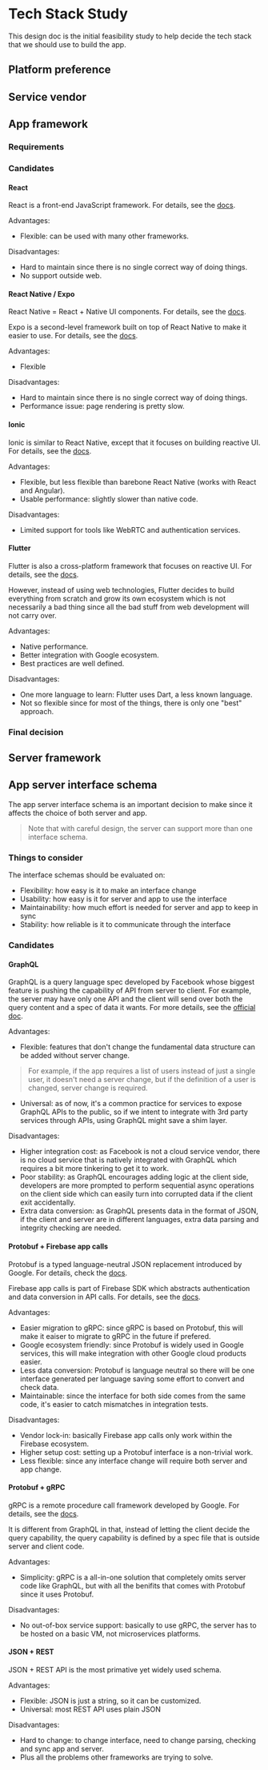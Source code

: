 # Tech Stack Study

This design doc is the initial feasibility study to help decide the tech stack that we should use to build the app.

## Platform preference

<!--
  @todo Platform preference
  @body Decide if we should go with mobile first or web first.
-->

## Service vendor

<!--
  @todo Choose service vendor
  @body List our needs and avaiable frameworks, and choose the one that fits our needs.
-->

## App framework

### Requirements

<!--
  @todo List the requirements of the app
  @body List out the app's requirements when the high-level UI/UX design is available.
-->

### Candidates

#### React

React is a front-end JavaScript framework. For details, see the [docs](https://reactjs.org/).

Advantages:

* Flexible: can be used with many other frameworks.

Disadvantages:

* Hard to maintain since there is no single correct way of doing things.
* No support outside web.

#### React Native / Expo

React Native = React + Native UI components. For details, see the [docs](https://reactnative.dev/).

Expo is a second-level framework built on top of React Native to make it easier to use. For details, see the [docs](https://expo.io/).

Advantages:

* Flexible

Disadvantages:

* Hard to maintain since there is no single correct way of doing things.
* Performance issue: page rendering is pretty slow.

#### Ionic

Ionic is similar to React Native, except that it focuses on building reactive UI. For details, see the [docs](https://ionicframework.com/).

Advantages:

* Flexible, but less flexible than barebone React Native (works with React and Angular).
* Usable performance: slightly slower than native code.

Disadvantages:

* Limited support for tools like WebRTC and authentication services.

#### Flutter

Flutter is also a cross-platform framework that focuses on reactive UI. For details, see the [docs](https://flutter.dev/docs).

However, instead of using web technologies, Flutter decides to build everything from scratch and grow its own ecosystem which is not necessarily a bad thing since all the bad stuff from web development will not carry over.

Advantages:

* Native performance.
* Better integration with Google ecosystem.
* Best practices are well defined.

Disadvantages:

* One more language to learn: Flutter uses Dart, a less known language.
* Not so flexible since for most of the things, there is only one "best" approach.

### Final decision

<!--
  @todo Deciside which app framework to use
  @body Deciside which app framework aligns better with the UI/UX design and the functionalities.
-->

## Server framework

<!--
  @todo Choose server framework
  @body List our needs and avaiable frameworks, and choose the one that fits our needs.
-->

## App server interface schema

The app server interface schema is an important decision to make since it affects the choice of both server and app.

> Note that with careful design, the server can support more than one interface schema.

### Things to consider

The interface schemas should be evaluated on:

* Flexibility: how easy is it to make an interface change
* Usability: how easy is it for server and app to use the interface
* Maintainability: how much effort is needed for server and app to keep in sync
* Stability: how reliable is it to communicate through the interface

### Candidates

#### GraphQL

GraphQL is a query language spec developed by Facebook whose biggest feature is pushing the capability of API from server to client. For example, the server may have only one API and the client will send over both the query content and a spec of data it wants. For more details, see the [official doc](https://graphql.org/).

Advantages:

* Flexible: features that don't change the fundamental data structure can be added without server change.

> For example, if the app requires a list of users instead of just a single user, it doesn't need a server change, but if the definition of a user is changed, server change is required.

* Universal: as of now, it's a common practice for services to expose GraphQL APIs to the public, so if we intent to integrate with 3rd party services through APIs, using GraphQL might save a shim layer.

Disadvantages:

* Higher integration cost: as Facebook is not a cloud service vendor, there is no cloud service that is natively integrated with GraphQL which requires a bit more tinkering to get it to work.
* Poor stability: as GraphQL encourages adding logic at the client side, developers are more prompted to perform sequential async operations on the client side which can easily turn into corrupted data if the client exit accidentally.
* Extra data conversion: as GraphQL presents data in the format of JSON, if the client and server are in different languages, extra data parsing and integrity checking are needed.

#### Protobuf + Firebase app calls

Protobuf is a typed language-neutral JSON replacement introduced by Google. For details, check the [docs](https://developers.google.com/protocol-buffers/).

Firebase app calls is part of Firebase SDK which abstracts authentication and data conversion in API calls. For details, see the [docs](https://firebase.google.com/docs/functions/callable).

Advantages:

* Easier migration to gRPC: since gRPC is based on Protobuf, this will make it eaiser to migrate to gRPC in the future if prefered.
* Google ecosystem friendly: since Protobuf is widely used in Google services, this will make integration with other Google cloud products easier.
* Less data conversion: Protobuf is language neutral so there will be one interface generated per language saving some effort to convert and check data.
* Maintainable: since the interface for both side comes from the same code, it's easier to catch mismatches in integration tests.

Disadvantages:

* Vendor lock-in: basically Firebase app calls only work within the Firebase ecosystem.
* Higher setup cost: setting up a Protobuf interface is a non-trivial work.
* Less flexible: since any interface change will require both server and app change.

#### Protobuf + gRPC

gRPC is a remote procedure call framework developed by Google. For details, see the [docs](https://grpc.io/).

It is different from GraphQL in that, instead of letting the client decide the query capability, the query capability is defined by a spec file that is outside server and client code.

Advantages:

* Simplicity: gRPC is a all-in-one solution that completely omits server code like GraphQL, but with all the benifits that comes with Protobuf since it uses Protobuf.

Disadvantages:

* No out-of-box service support: basically to use gRPC, the server has to be hosted on a basic VM, not microservices platforms.

#### JSON + REST

JSON + REST API is the most primative yet widely used schema.

Advantages:

* Flexible: JSON is just a string, so it can be customized.
* Universal: most REST API uses plain JSON

Disadvantages:

* Hard to change: to change interface, need to change parsing, checking and sync app and server.
* Plus all the problems other frameworks are trying to solve.

<!--
  @todo List the app requirement and decide which app server interface to use
  @body Now that all the candidates are listed, we need to choose one that fits the app's needs.
-->
